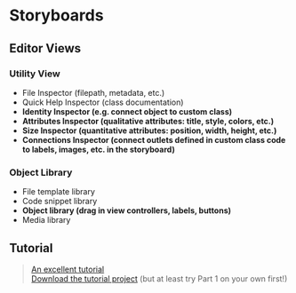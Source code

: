 # Storyboards

## Editor Views

### Utility View

- File Inspector (filepath, metadata, etc.)
- Quick Help Inspector (class documentation)
- **Identity Inspector (e.g. connect object to custom class)**
- **Attributes Inspector (qualitative attributes: title, style, colors, etc.)**
- **Size Inspector (quantitative attributes: position, width, height, etc.)**
- **Connections Inspector (connect outlets defined in custom class code to labels, images, etc. in the storyboard)**

### Object Library
- File template library
- Code snippet library
- **Object library (drag in view controllers, labels, buttons)**
- Media library

## Tutorial

> [An excellent tutorial](https://www.raywenderlich.com/464-storyboards-tutorial-for-ios-part-1) <br/>
> [Download the tutorial project](https://koenig-media.raywenderlich.com/uploads/2017/06/Ratings-1.zip) (but at least try Part 1 on your own first!)
